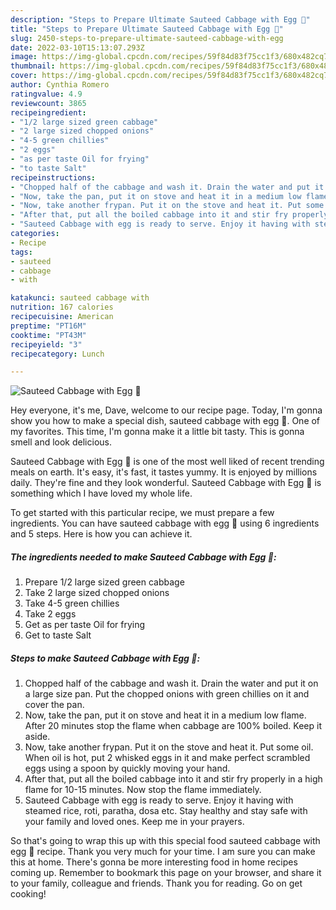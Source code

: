 ```yaml
---
description: "Steps to Prepare Ultimate Sauteed Cabbage with Egg 🍛"
title: "Steps to Prepare Ultimate Sauteed Cabbage with Egg 🍛"
slug: 2450-steps-to-prepare-ultimate-sauteed-cabbage-with-egg
date: 2022-03-10T15:13:07.293Z
image: https://img-global.cpcdn.com/recipes/59f84d83f75cc1f3/680x482cq70/sauteed-cabbage-with-egg-recipe-main-photo.jpg
thumbnail: https://img-global.cpcdn.com/recipes/59f84d83f75cc1f3/680x482cq70/sauteed-cabbage-with-egg-recipe-main-photo.jpg
cover: https://img-global.cpcdn.com/recipes/59f84d83f75cc1f3/680x482cq70/sauteed-cabbage-with-egg-recipe-main-photo.jpg
author: Cynthia Romero
ratingvalue: 4.9
reviewcount: 3865
recipeingredient:
- "1/2 large sized green cabbage"
- "2 large sized chopped onions"
- "4-5 green chillies"
- "2 eggs"
- "as per taste Oil for frying"
- "to taste Salt"
recipeinstructions:
- "Chopped half of the cabbage and wash it. Drain the water and put it on a large size pan. Put the chopped onions with green chillies on it and cover the pan."
- "Now, take the pan, put it on stove and heat it in a medium low flame. After 20 minutes stop the flame when cabbage are 100% boiled. Keep it aside."
- "Now, take another frypan. Put it on the stove and heat it. Put some oil. When oil is hot, put 2 whisked eggs in it and make perfect scrambled eggs using a spoon by quickly moving your hand."
- "After that, put all the boiled cabbage into it and stir fry properly in a high flame for 10-15 minutes. Now stop the flame immediately."
- "Sauteed Cabbage with egg is ready to serve. Enjoy it having with steamed rice, roti, paratha, dosa etc. Stay healthy and stay safe with your family and loved ones. Keep me in your prayers."
categories:
- Recipe
tags:
- sauteed
- cabbage
- with

katakunci: sauteed cabbage with 
nutrition: 167 calories
recipecuisine: American
preptime: "PT16M"
cooktime: "PT43M"
recipeyield: "3"
recipecategory: Lunch

---
```



![Sauteed Cabbage with Egg 🍛](https://img-global.cpcdn.com/recipes/59f84d83f75cc1f3/680x482cq70/sauteed-cabbage-with-egg-recipe-main-photo.jpg)

Hey everyone, it's me, Dave, welcome to our recipe page. Today, I'm gonna show you how to make a special dish, sauteed cabbage with egg 🍛. One of my favorites. This time, I'm gonna make it a little bit tasty. This is gonna smell and look delicious.



Sauteed Cabbage with Egg 🍛 is one of the most well liked of recent trending meals on earth. It's easy, it's fast, it tastes yummy. It is enjoyed by millions daily. They're fine and they look wonderful. Sauteed Cabbage with Egg 🍛 is something which I have loved my whole life.


To get started with this particular recipe, we must prepare a few ingredients. You can have sauteed cabbage with egg 🍛 using 6 ingredients and 5 steps. Here is how you can achieve it.

<!--inarticleads1-->

##### The ingredients needed to make Sauteed Cabbage with Egg 🍛:

1. Prepare 1/2 large sized green cabbage
1. Take 2 large sized chopped onions
1. Take 4-5 green chillies
1. Take 2 eggs
1. Get as per taste Oil for frying
1. Get to taste Salt




<!--inarticleads2-->

##### Steps to make Sauteed Cabbage with Egg 🍛:

1. Chopped half of the cabbage and wash it. Drain the water and put it on a large size pan. Put the chopped onions with green chillies on it and cover the pan.
1. Now, take the pan, put it on stove and heat it in a medium low flame. After 20 minutes stop the flame when cabbage are 100% boiled. Keep it aside.
1. Now, take another frypan. Put it on the stove and heat it. Put some oil. When oil is hot, put 2 whisked eggs in it and make perfect scrambled eggs using a spoon by quickly moving your hand.
1. After that, put all the boiled cabbage into it and stir fry properly in a high flame for 10-15 minutes. Now stop the flame immediately.
1. Sauteed Cabbage with egg is ready to serve. Enjoy it having with steamed rice, roti, paratha, dosa etc. Stay healthy and stay safe with your family and loved ones. Keep me in your prayers.




So that's going to wrap this up with this special food sauteed cabbage with egg 🍛 recipe. Thank you very much for your time. I am sure you can make this at home. There's gonna be more interesting food in home recipes coming up. Remember to bookmark this page on your browser, and share it to your family, colleague and friends. Thank you for reading. Go on get cooking!
